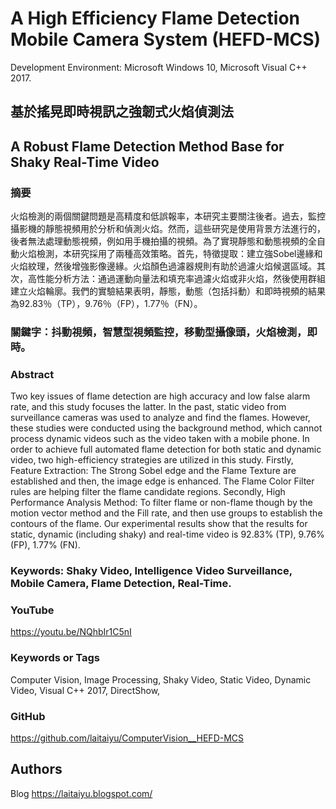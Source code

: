 # A High Efficiency Flame Detection Mobile Camera System (HEFD-MCS)

Development Environment: Microsoft Windows 10, Microsoft Visual C++ 2017.

## 基於搖晃即時視訊之強韌式火焰偵測法
## A Robust Flame Detection Method Base for Shaky Real-Time Video

### 摘要
火焰檢測的兩個關鍵問題是高精度和低誤報率，本研究主要關注後者。過去，監控攝影機的靜態視頻用於分析和偵測火焰。然而，這些研究是使用背景方法進行的，後者無法處理動態視頻，例如用手機拍攝的視頻。為了實現靜態和動態視頻的全自動火焰檢測，本研究採用了兩種高效策略。首先，特徵提取：建立強Sobel邊緣和火焰紋理，然後增強影像邊緣。火焰顏色過濾器規則有助於過濾火焰候選區域。其次，高性能分析方法：通過運動向量法和填充率過濾火焰或非火焰，然後使用群組建立火焰輪廓。我們的實驗結果表明，靜態，動態（包括抖動）和即時視頻的結果為92.83％（TP），9.76％（FP），1.77％（FN）。
### 關鍵字：抖動視頻，智慧型視頻監控，移動型攝像頭，火焰檢測，即時。

### Abstract
Two key issues of flame detection are high accuracy and low false alarm rate, and this study focuses the latter. In the past, static video from surveillance cameras was used to analyze and find the flames. However, these studies were conducted using the background method, which cannot process dynamic videos such as the video taken with a mobile phone. In order to achieve full automated flame detection for both static and dynamic video, two high-efficiency strategies are utilized in this study. Firstly, Feature Extraction: The Strong Sobel edge and the Flame Texture are established and then, the image edge is enhanced. The Flame Color Filter rules are helping filter the flame candidate regions. Secondly, High Performance Analysis Method: To filter flame or non-flame though by the motion vector method and the Fill rate, and then use groups to establish the contours of the flame. Our experimental results show that the results for static, dynamic (including shaky) and real-time video is 92.83% (TP), 9.76% (FP), 1.77% (FN).
### Keywords: Shaky Video, Intelligence Video Surveillance, Mobile Camera, Flame Detection, Real-Time.

### YouTube
https://youtu.be/NQhbIr1C5nI

### Keywords or Tags
Computer Vision, Image Processing, Shaky Video, Static Video, Dynamic Video, Visual C++ 2017, DirectShow, 

### GitHub
https://github.com/laitaiyu/ComputerVision__HEFD-MCS

## Authors
Blog
https://laitaiyu.blogspot.com/

